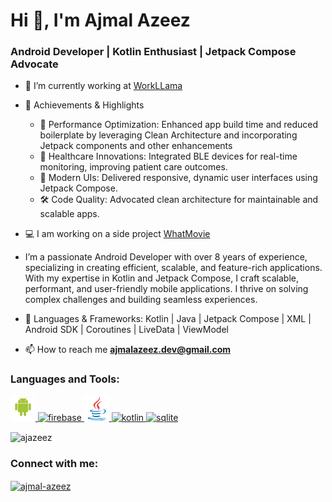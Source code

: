 <h1 align="start">Hi 👋, I'm Ajmal Azeez</h1>
<h3 align="start">Android Developer | Kotlin Enthusiast | Jetpack Compose Advocate</h3>

- 🔭 I’m currently working at [WorkLLama](https://workllama.com/)


- 🌟 Achievements & Highlights
  - 🎯 Performance Optimization: Enhanced app build time and reduced boilerplate by leveraging Clean Architecture and incorporating Jetpack components and other enhancements
  - 📱 Healthcare Innovations: Integrated BLE devices for real-time monitoring, improving patient care outcomes.
  - 🚀 Modern UIs: Delivered responsive, dynamic user interfaces using Jetpack Compose.
  - 🛠 Code Quality: Advocated clean architecture for maintainable and scalable apps.


- 💻 I am working on a side project [WhatMovie](https://github.com/ajazeez/what-movie)

- I’m a passionate Android Developer with over 8 years of experience, specializing in creating efficient, scalable, and feature-rich applications. With my expertise in Kotlin and Jetpack Compose, I craft scalable, performant, and user-friendly mobile applications. I thrive on solving complex challenges and building seamless experiences.



- 🔧 Languages & Frameworks:
  Kotlin | Java | Jetpack Compose | XML | Android SDK | Coroutines | LiveData | ViewModel


- 📫 How to reach me **ajmalazeez.dev@gmail.com**

<h3 align="left">Languages and Tools:</h3>
<p align="left"> <a href="https://developer.android.com" target="_blank" rel="noreferrer"> <img src="https://raw.githubusercontent.com/devicons/devicon/master/icons/android/android-original-wordmark.svg" alt="android" width="40" height="40"/> </a> <a href="https://firebase.google.com/" target="_blank" rel="noreferrer"> <img src="https://www.vectorlogo.zone/logos/firebase/firebase-icon.svg" alt="firebase" width="40" height="40"/> </a> <a href="https://www.java.com" target="_blank" rel="noreferrer"> <img src="https://raw.githubusercontent.com/devicons/devicon/master/icons/java/java-original.svg" alt="java" width="40" height="40"/> </a> <a href="https://kotlinlang.org" target="_blank" rel="noreferrer"> <img src="https://www.vectorlogo.zone/logos/kotlinlang/kotlinlang-icon.svg" alt="kotlin" width="40" height="40"/> </a> <a href="https://www.sqlite.org/" target="_blank" rel="noreferrer"> <img src="https://www.vectorlogo.zone/logos/sqlite/sqlite-icon.svg" alt="sqlite" width="40" height="40"/> </a> </p>




<p><img align="center" src="https://github-readme-stats.vercel.app/api/top-langs?username=ajazeez&show_icons=true&locale=en&layout=compact" alt="ajazeez" /></p>





<h3 align="left">Connect with me:</h3>
<p align="left">
<a href="https://linkedin.com/in/ajmal-azeez" target="blank"><img align="center" src="https://raw.githubusercontent.com/rahuldkjain/github-profile-readme-generator/master/src/images/icons/Social/linked-in-alt.svg" alt="ajmal-azeez" height="30" width="40" /></a>
</p>
